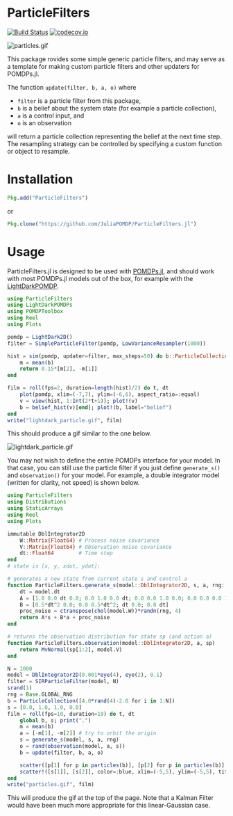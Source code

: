 # ParticleFilters

[![Build Status](https://travis-ci.org/JuliaPOMDP/ParticleFilters.jl.svg)](https://travis-ci.org/JuliaPOMDP/ParticleFilters.jl)
[![codecov.io](http://codecov.io/github/JuliaPOMDP/ParticleFilters.jl/coverage.svg?branch=master)](http://codecov.io/github/JuliaPOMDP/ParticleFilters.jl?branch=master)
<!--[![Coverage Status](https://coveralls.io/repos/JuliaPOMDP/ParticleFilters.jl/badge.svg?branch=master&service=github)](https://coveralls.io/github/JuliaPOMDP/ParticleFilters.jl?branch=master)-->

![particles.gif](https://github.com/JuliaPOMDP/ParticleFilters.jl/raw/master/img/particles.gif)

This package rovides some simple generic particle filters, and may serve as a template for making custom particle filters and other updaters for POMDPs.jl.

The function `update(filter, b, a, o)` where 
- `filter` is a particle filter from this package, 
- `b` is a belief about the system state (for example a particle collection),
- `a` is a control input, and 
- `o` is an observation

will return a particle collection representing the belief at the next time step. The resampling strategy can be controlled by specifying a custom function or object to resample.

# Installation

```julia
Pkg.add("ParticleFilters")
```

or

```julia
Pkg.clone("https://github.com/JuliaPOMDP/ParticleFilters.jl")
```

# Usage

ParticleFilters.jl is designed to be used with [POMDPs.jl](https://github.com/JuliaPOMDP/POMDPs.jl), and should work with most POMDPs.jl models out of the box, for example with the [LightDarkPOMDP](https://github.com/zsunberg/LightDarkPOMDPs.jl).

```julia
using ParticleFilters
using LightDarkPOMDPs
using POMDPToolbox
using Reel
using Plots

pomdp = LightDark2D()
filter = SimpleParticleFilter(pomdp, LowVarianceResampler(1000))

hist = sim(pomdp, updater=filter, max_steps=50) do b::ParticleCollection
    m = mean(b)
    return 0.15*[m[2], -m[1]]
end

film = roll(fps=2, duration=length(hist)/2) do t, dt
    plot(pomdp, xlim=(-7,7), ylim=(-6,6), aspect_ratio=:equal)
    v = view(hist, 1:Int(2*t+1)); plot!(v)
    b = belief_hist(v)[end]; plot!(b, label="belief")
end
write("lightdark_particle.gif", film)
```

This should produce a gif similar to the one below.

![lightdark_particle.gif](https://github.com/zsunberg/ParticleFilters.jl/raw/master/img/lightdark_particle.gif)

You may not wish to define the entire POMDPs interface for your model. In that case, you can still use the particle filter if you just define `generate_s()` and `observation()` for your model. For example, a double integrator model (written for clarity, not speed) is shown below.

```julia
using ParticleFilters
using Distributions
using StaticArrays
using Reel
using Plots

immutable DblIntegrator2D 
    W::Matrix{Float64} # Process noise covariance
    V::Matrix{Float64} # Observation noise covariance
    dt::Float64        # Time step
end
# state is [x, y, xdot, ydot];

# generates a new state from current state s and control a
function ParticleFilters.generate_s(model::DblIntegrator2D, s, a, rng::AbstractRNG)
    dt = model.dt
    A = [1.0 0.0 dt 0.0; 0.0 1.0 0.0 dt; 0.0 0.0 1.0 0.0; 0.0 0.0 0.0 1.0]
    B = [0.5*dt^2 0.0; 0.0 0.5*dt^2; dt 0.0; 0.0 dt]
    proc_noise = ctranspose(chol(model.W))*randn(rng, 4)
    return A*s + B*a + proc_noise
end

# returns the observation distribution for state sp (and action a)
function ParticleFilters.observation(model::DblIntegrator2D, a, sp)
    return MvNormal(sp[1:2], model.V)
end

N = 1000
model = DblIntegrator2D(0.001*eye(4), eye(2), 0.1)
filter = SIRParticleFilter(model, N)
srand(1)
rng = Base.GLOBAL_RNG
b = ParticleCollection([4.0*rand(4)-2.0 for i in 1:N])
s = [0.0, 1.0, 1.0, 0.0]
film = roll(fps=10, duration=10) do t, dt
    global b, s; print(".")
    m = mean(b)
    a = [-m[1], -m[2]] # try to orbit the origin
    s = generate_s(model, s, a, rng)
    o = rand(observation(model, a, s))
    b = update(filter, b, a, o)

    scatter([p[1] for p in particles(b)], [p[2] for p in particles(b)], color=:black, markersize=0.1, label="")
    scatter!([s[1]], [s[2]], color=:blue, xlim=(-5,5), ylim=(-5,5), title=t, label="")
end
write("particles.gif", film)
```

This will produce the gif at the top of the page. Note that a Kalman Filter would have been much more appropriate for this linear-Gaussian case.
